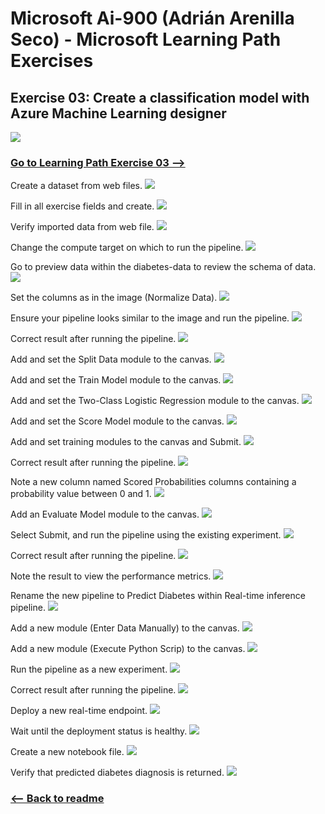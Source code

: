 # Microsoft Ai-900 (Adrián Arenilla Seco) - Microsoft Learning Path Exercises


## Exercise 03: Create a classification model with Azure Machine Learning designer
![](diabetes.png)

### [Go to Learning Path Exercise 03 -->](https://docs.microsoft.com/en-gb/learn/modules/create-classification-model-azure-machine-learning-designer)


Create a dataset from web files.
![](Evidences/Image01.png)


Fill in all exercise fields and create.
![](Evidences/Image02.png)


Verify imported data from web file.
![](Evidences/Image03.png)


Change the compute target on which to run the pipeline.
![](Evidences/Image04.png)


Go to preview data within the diabetes-data to review the schema of data.
![](Evidences/Image05.png)


Set the columns as in the image (Normalize Data).
![](Evidences/Image06.png)


Ensure your pipeline looks similar to the image and run the pipeline.
![](Evidences/Image07.png)


Correct result after running the pipeline.
![](Evidences/Image08.png)


Add and set the Split Data module to the canvas.
![](Evidences/Image09.png)


Add and set the Train Model module to the canvas.
![](Evidences/Image10.png)


Add and set the Two-Class Logistic Regression module to the canvas.
![](Evidences/Image11.png)


Add and set the Score Model module to the canvas.
![](Evidences/Image12.png)


Add and set training modules to the canvas and Submit.
![](Evidences/Image13.png)


Correct result after running the pipeline.
![](Evidences/Image14.png)


Note a new column named Scored Probabilities columns containing a probability value between 0 and 1.
![](Evidences/Image15.png)


Add an Evaluate Model module to the canvas.
![](Evidences/Image16.png)


Select Submit, and run the pipeline using the existing experiment.
![](Evidences/Image17.png)


Correct result after running the pipeline.
![](Evidences/Image18.png)


Note the result to view the performance metrics.
![](Evidences/Image19.png)


Rename the new pipeline to Predict Diabetes within Real-time inference pipeline.
![](Evidences/Image20.png)


Add a new module (Enter Data Manually) to the canvas.
![](Evidences/Image21.png)


Add a new module (Execute Python Scrip) to the canvas.
![](Evidences/Image22.png)


Run the pipeline as a new experiment.
![](Evidences/Image23.png)


Correct result after running the pipeline.
![](Evidences/Image24.png)


Deploy a new real-time endpoint.
![](Evidences/Image25.png)


Wait until the deployment status is healthy.
![](Evidences/Image26.png)


Create a new notebook file.
![](Evidences/Image27.png)


Verify that predicted diabetes diagnosis is returned.
![](Evidences/Image28.png)


### [<-- Back to readme](../../)